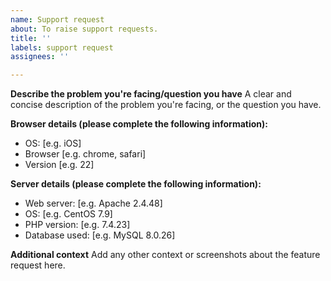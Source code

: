 ```yaml
---
name: Support request
about: To raise support requests.
title: ''
labels: support request
assignees: ''

---
```


**Describe the problem you're facing/question you have**
A clear and concise description of the problem you're facing, or the question you have.

**Browser details (please complete the following information):**
 - OS: [e.g. iOS]
 - Browser [e.g. chrome, safari]
 - Version [e.g. 22]

**Server details (please complete the following information):**
 - Web server: [e.g. Apache 2.4.48]
 - OS: [e.g. CentOS 7.9]
 - PHP version: [e.g. 7.4.23]
 - Database used: [e.g. MySQL 8.0.26]

**Additional context**
Add any other context or screenshots about the feature request here.
